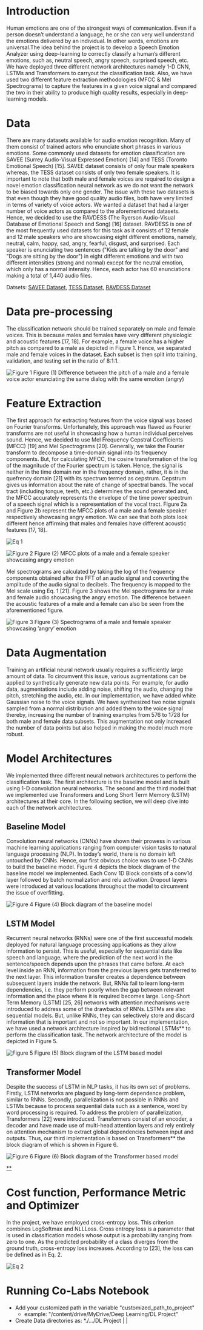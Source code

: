 # Introduction
Human emotions are one of the strongest ways of communication.  Even if a person doesn’t understand a language, he or she can very well understand the emotions delivered by an individual.  In other words, emotions are universal.The idea behind the project is to develop a Speech Emotion Analyzer using deep-learning to correctly classify a human’s different emotions, such as, neutral speech, angry speech, surprised speech, etc. We have deployed three different network architectures namely 1-D CNN, LSTMs and Transformers to carryout the classification task. Also, we have used two different feature extraction methodologies (MFCC &amp; Mel Spectrograms) to capture the features in a given voice signal and compared the two in their ability to produce high quality results, especially in deep-learning models.

# Data
There are many datasets available for audio emotion recognition. Many of them consist of trained actors who enunciate short phrases in various emotions. Some commonly used datasets for emotion classification are SAVEE (Surrey Audio-Visual Expressed Emotion) [14] and TESS (Toronto Emotional Speech) [15]. SAVEE dataset consists of only four male speakers whereas, the TESS dataset consists of only two female speakers. It is important to note that both male and female voices are required to design a novel emotion classification neural network as we do not want the network to be biased towards only one gender. The issue with these two datasets is that even though they have good quality audio files, both have very limited in terms of variety of voice actors. We wanted a dataset that had a larger number of voice actors as compared to the aforementioned datasets. Hence, we decided to use the RAVDESS (The Ryerson Audio-Visual Database of Emotional Speech and Song) [16] dataset. RAVDESS is one of the most frequently used datasets for this task as it consists of 12 female and 12 male speakers who are showcasing eight different emotions, namely, neutral, calm, happy, sad, angry, fearful, disgust, and surprised. Each speaker is enunciating two sentences ("Kids are talking by the door" and "Dogs are sitting by the door") in eight different emotions and with two different intensities (strong and normal) except for the neutral emotion, which only has a normal intensity. Hence, each actor has 60 enunciations making a total of 1,440 audio files.

Datsets:  [SAVEE Dataset](https://www.kaggle.com/barelydedicated/savee-database), [TESS Dataset](https://www.kaggle.com/ejlok1/toronto-emotional-speech-set-tess), [RAVDESS Dataset](https://www.kaggle.com/uwrfkaggler/ravdess-emotional-speech-audio)

# Data pre-processing
The classification network should be trained separately on male and female voices. This is because males and females have very different physiologic and acoustic features [17, 18]. For example, a female voice has a higher pitch as compared to a male as depicted in Figure 1. Hence, we separated male and female voices in the dataset. Each subset is then split into training, validation, and testing set in the ratio of 8:1:1.

![Figure 1](https://github.com/vaibhavsundharam/Speech-Emotion-Analysis/blob/main/Images/Figure_1.png?raw=true)
Figure (1) Difference between the pitch of a male and a female voice actor enunciating the same dialog with the same emotion (angry)

# Feature Extraction
The first approach for extracting features from the voice signal was based on Fourier transforms. Unfortunately, this approach was flawed as Fourier transforms are not useful in showcasing how a human individual perceives sound. Hence, we decided to use Mel Frequency Cepstral Coefficients (MFCC) [19] and Mel Spectrograms [20]. Generally, we take the Fourier transform to decompose a time-domain signal into its frequency components. But, for calculating MFCC, the cosine transformation of the log of the magnitude of the Fourier spectrum is taken. Hence, the signal is neither in the time domain nor in the frequency domain, rather, it is in the quefrency domain [21] with its spectrum
termed as cepstrum. Cepstrum gives us information about the rate of change of spectral bands. The vocal tract (including tongue, teeth, etc.) determines the sound generated and, the MFCC accurately represents the envelope of the time power spectrum of a speech signal which is a representation of the vocal tract. Figure 2a and Figure 2b represent the MFCC plots of a male and a female speaker respectively showcasing angry emotion. We can see that both plots look different hence affirming that males and females have different acoustic features [17, 18].

![Eq 1](https://github.com/vaibhavsundharam/Speech-Emotion-Analysis/blob/main/Images/Eq_1.png?raw=true)


![Figure 2](https://github.com/vaibhavsundharam/Speech-Emotion-Analysis/blob/main/Images/Figure_2.png?raw=true)
Figure (2) MFCC plots of a male and a female speaker showcasing angry emotion

Mel spectrograms are calculated by taking the log of the frequency components obtained after the FFT of an audio signal and converting the amplitude of the audio signal to decibels. The frequency is mapped to the Mel scale using Eq. 1 [21]. Figure 3 shows the Mel spectrograms for a male and female audio showcasing the angry emotion. The difference between the acoustic features of a male and a female can also be seen from the aforementioned figure.

![Figure 3](https://github.com/vaibhavsundharam/Speech-Emotion-Analysis/blob/main/Images/Figure_2.png?raw=true)
Figure (3) Spectrograms of a male and female speaker showcasing ’angry’ emotion

# Data Augmentation
Training an artificial neural network usually requires a sufficiently large amount of data. To circumvent this issue, various augmentations can be applied to synthetically generate new data points. For example, for audio data, augmentations include adding noise, shifting the audio, changing the pitch, stretching the audio, etc. In our implementation, we have added white Gaussian noise to the voice signals. We have synthesized two noise signals sampled from a normal distribution and added them
to the voice signal thereby, increasing the number of training examples from 576 to 1728 for both male and female data subsets. This augmentation not only increased the number of data points but also helped in making the model much more robust.

# Model Architectures
We implemented three different neural network architectures to perform the classification task. The first architecture is the baseline model and is built using 1-D convolution neural networks. The second and the third model that we implemented use Transformers and Long Short Term Memory (LSTM) architectures at their core. In the following section, we will deep dive into each of the network architectures.

## Baseline Model 
Convolution neural networks (CNNs) have shown their prowess in various machine learning applications ranging from computer vision tasks to natural language processing (NLP). In today’s world, there is no domain left untouched by CNNs. Hence, our first obvious choice was to use 1-D CNNs to build the baseline model. Figure 4 depicts the block diagram of the baseline model we implemented. Each Conv 1D Block consists of a conv1d layer followed by batch normalization and relu activation. Dropout layers were introduced at various locations throughout the model to circumvent the issue of overfitting.

![Figure 4](https://github.com/vaibhavsundharam/Speech-Emotion-Analysis/blob/main/Images/Figure_4.png?raw=true)
Figure (4) Block diagram of the baseline model

## LSTM Model
Recurrent neural networks (RNNs) were one of the first successful models deployed for natural language processing applications as they allow information to persist. This is useful, especially for sequential data like speech and language, where the prediction of the next word in the sentence/speech depends upon the phrases that came before. At each level inside an RNN, information from the previous layers gets transferred to the next layer. This information transfer creates a dependence between subsequent layers inside the network. But, RNNs fail to learn long-term dependencies, i.e. they perform poorly when the gap between relevant information and the place where it is required
becomes large. Long-Short Term Memory (LSTM) [25, 26] networks with attention mechanisms were introduced to address some of the drawbacks of RNNs. LSTMs are also sequential models. But, unlike RNNs, they can selectively store and discard information that is important and not so important. In our implementation, we have used a network architecture inspired by bidirectional LSTMs** to perform the classification task. The network architecture of the model is depicted in Figure 5.

![Figure 5](https://github.com/vaibhavsundharam/Speech-Emotion-Analysis/blob/main/Images/Figure_5.png?raw=true)
Figure (5) Block diagram of the LSTM based model

## Transformer Model 
Despite the success of LSTM in NLP tasks, it has its own set of problems. Firstly, LSTM networks are plagued by long-term dependence problem, similar to RNNs. Secondly, parallelization is not possible in RNNs and LSTMs because to process sequential data such as a sentence, word by word processing is required. To address the problem of parallelization, Transformers [22] were introduced. Transformers consist of an encoder, a decoder and have made use of multi-head attention layers and rely entirely on attention mechanism to extract global dependencies between input and outputs. Thus, our third implementation is based on Transformers** the block diagram of which is shown in Figure 6.

![Figure 6](https://github.com/vaibhavsundharam/Speech-Emotion-Analysis/blob/main/Images/Figure_6.png?raw=true)
Figure (6) Block diagram of the Transformer based model

[**](https://github.com/Data-Science-kosta/Speech-Emotion-Classification-with-PyTorch)

# Cost function, Performance Metric and Optimizer
In the project, we have employed cross-entropy loss. This criterion combines LogSoftmax and NLLLoss. Cross entropy loss is a parameter that is used in classification models whose output is a probability ranging from zero to one. As the predicted probability of a class diverges from the ground truth, cross-entropy loss increases. According to [23], the loss can be defined as in Eq. 2.

![Eq 2](https://github.com/vaibhavsundharam/Speech-Emotion-Analysis/blob/main/Images/Eq_2.png?raw=true)

# Running Co-Labs Notebook
* Add your customized path in the variable "customized_path_to_project"
  * example: "/content/drive/MyDrive/Deep Learning/DL Project" 
* Create Data directories as:
  *./.../DL Project
    |
    |
